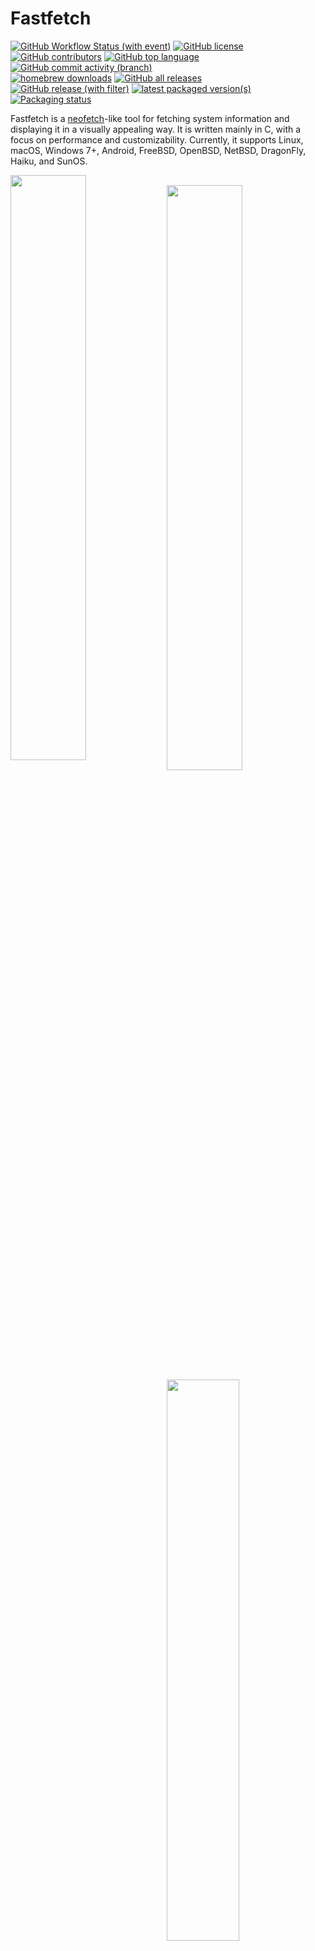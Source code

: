 # Fastfetch

[![GitHub Workflow Status (with event)](https://img.shields.io/github/actions/workflow/status/fastfetch-cli/fastfetch/ci.yml)](https://github.com/fastfetch-cli/fastfetch/actions)
[![GitHub license](https://img.shields.io/github/license/fastfetch-cli/fastfetch)](https://github.com/fastfetch-cli/fastfetch/blob/dev/LICENSE)
[![GitHub contributors](https://img.shields.io/github/contributors/fastfetch-cli/fastfetch)](https://github.com/fastfetch-cli/fastfetch/graphs/contributors)
[![GitHub top language](https://img.shields.io/github/languages/top/fastfetch-cli/fastfetch?logo=c&label=)](https://github.com/fastfetch-cli/fastfetch/blob/dev/CMakeLists.txt#L5)
[![GitHub commit activity (branch)](https://img.shields.io/github/commit-activity/m/fastfetch-cli/fastfetch)](https://github.com/fastfetch-cli/fastfetch/commits)  
[![homebrew downloads](https://img.shields.io/homebrew/installs/dm/fastfetch?logo=homebrew)](https://formulae.brew.sh/formula/fastfetch#default)
[![GitHub all releases](https://img.shields.io/github/downloads/fastfetch-cli/fastfetch/total?logo=github)](https://github.com/fastfetch-cli/fastfetch/releases)  
[![GitHub release (with filter)](https://img.shields.io/github/v/release/fastfetch-cli/fastfetch?logo=github)](https://github.com/fastfetch-cli/fastfetch/releases)
[![latest packaged version(s)](https://repology.org/badge/latest-versions/fastfetch.svg)](https://repology.org/project/fastfetch/versions)
[![Packaging status](https://repology.org/badge/tiny-repos/fastfetch.svg)](https://repology.org/project/fastfetch/versions)

Fastfetch is a [neofetch](https://github.com/dylanaraps/neofetch)-like tool for fetching system information and displaying it in a visually appealing way. It is written mainly in C, with a focus on performance and customizability. Currently, it supports Linux, macOS, Windows 7+, Android, FreeBSD, OpenBSD, NetBSD, DragonFly, Haiku, and SunOS.

<img src="screenshots/example1.png" width="49%" align="left" />
<img src="https://upload.wikimedia.org/wikipedia/commons/2/24/Transparent_Square_Tiles_Texture.png" width="49%" height="16px" align="left" />
<img src="screenshots/example4.png" width="49%" align="left" />
<img src="https://upload.wikimedia.org/wikipedia/commons/2/24/Transparent_Square_Tiles_Texture.png" width="49%" height="16px" align="left" />
<img src="screenshots/example2.png" width="48%" align="top" />
<img src="screenshots/example3.png" width="48%" align="top" />
<img src="screenshots/example5.png" height="15%" align="top" />

According configuration files for examples are located [here](https://github.com/fastfetch-cli/fastfetch/tree/dev/presets/examples).

There are [screenshots on different platforms](https://github.com/fastfetch-cli/fastfetch/wiki).

## Installation

### Linux

Some distributions package outdated versions of fastfetch. Older versions receive no support, so please always try to use the latest version.

<a href="https://repology.org/project/fastfetch/versions">
    <img src="https://repology.org/badge/vertical-allrepos/fastfetch.svg?columns=2" alt="Packaging status" align="right">
</a>

* Ubuntu: [`ppa:zhangsongcui3371/fastfetch`](https://launchpad.net/~zhangsongcui3371/+archive/ubuntu/fastfetch) (for Ubuntu 22.04 or newer)
* Debian: `apt install fastfetch` (for Debian 13 or newer)
* Debian / Ubuntu: Download `fastfetch-linux-<proper architecture>.deb` from [Github release page](https://github.com/fastfetch-cli/fastfetch/releases/latest) and double-click it (for Ubuntu 20.04 or newer and Debian 11 or newer).
* Arch Linux: `pacman -S fastfetch`
* Fedora: `dnf install fastfetch`
* Gentoo: `emerge --ask app-misc/fastfetch`
* Alpine: `apk add --upgrade fastfetch`
* NixOS: `nix-shell -p fastfetch`
* openSUSE: `zypper install fastfetch`
* ALT Linux: `apt-get install fastfetch`
* Exherbo: `cave resolve --execute app-misc/fastfetch`
* Solus: `eopkg install fastfetch`
* Slackware: `sbopkg -i fastfetch`
* Void Linux: `xbps-install fastfetch`
* Venom Linux: `scratch install fastfetch`

You may need `sudo`, `doas`, or `sup` to run these commands.

If fastfetch is not packaged for your distribution or an outdated version is packaged, [linuxbrew](https://brew.sh/) is a good alternative: `brew install fastfetch`

### macOS

* [HomeBrew](https://formulae.brew.sh/formula/fastfetch#default): `brew install fastfetch`
* [MacPorts](https://ports.macports.org/port/fastfetch/): `sudo port install fastfetch`

### Windows

* [scoop](https://scoop.sh/#/apps?q=fastfetch): `scoop install fastfetch`
* [Chocolatey](https://community.chocolatey.org/packages/fastfetch): `choco install fastfetch`
* [winget](https://github.com/microsoft/winget-pkgs/tree/master/manifests/f/Fastfetch-cli/Fastfetch): `winget install fastfetch`
* [MSYS2 MinGW](https://packages.msys2.org/base/mingw-w64-fastfetch): `pacman -S mingw-w64-<subsystem>-<arch>-fastfetch`

You may also download the program directly from [the GitHub releases page](https://github.com/fastfetch-cli/fastfetch/releases/latest) in the form of an archive file.

### FreeBSD

* `pkg install fastfetch`

### NetBSD

* `pkgin in fastfetch`

### Android (Termux)

* `pkg install fastfetch`

### Nightly

<https://nightly.link/fastfetch-cli/fastfetch/workflows/ci/dev?preview>

## Build from source

See the Wiki: https://github.com/fastfetch-cli/fastfetch/wiki/Building

## Usage

* Run with default configuration: `fastfetch`
* Run with [all supported modules](https://github.com/fastfetch-cli/fastfetch/wiki/Support+Status#available-modules) to find what interests you: `fastfetch -c all.jsonc`
* View all data that fastfetch detects: `fastfetch -s <module> --format json`
* Display help messages: `fastfetch --help`
* Generate a config file based on command line arguments: `fastfetch --arg1 --arg2 --gen-config`

## Customization

Fastfetch uses JSONC (JSON with comments) for configuration. [See the Wiki for details](https://github.com/fastfetch-cli/fastfetch/wiki/Configuration). There are some premade config files in the [`presets`](presets) directory, including those used for the screenshots above. You can load them using `-c <filename>`. These files can serve as examples of the configuration syntax.

Logos can also be heavily customized; see the [logo documentation](https://github.com/fastfetch-cli/fastfetch/wiki/Logo-options) for more information.

## FAQ

### Q: Neofetch is good enough. Why do I need fastfetch?

1. Fastfetch is actively maintained.
2. Fastfetch is faster, as the name suggests.
3. Fastfetch has a greater number of features, though by default it only has a few modules enabled; use `fastfetch -c all` to discover what you want.
4. Fastfetch is more configurable. You can find more information in the Wiki: <https://github.com/fastfetch-cli/fastfetch/wiki/Configuration>.
5. Fastfetch is more polished. For example, neofetch prints `555 MiB` in the Memory module and `23 G` in the Disk module, whereas fastfetch prints `555.00 MiB` and `22.97 GiB` respectively.
6. Fastfetch is more accurate. For example, [neofetch never actually supports the Wayland protocol](https://github.com/dylanaraps/neofetch/pull/2395).

### Q: Fastfetch shows my local IP address. Does it leak my privacy?

A local IP address (10.x.x.x, 172.x.x.x, 192.168.x.x) has nothing to do with privacy. It only has meaning if you are on the same network, for example, if you connect to the same Wi-Fi network.

Actually, the `Local IP` module is the most useful module for me personally. I (@CarterLi) have several VMs installed to test fastfetch and often need to SSH into them. With fastfetch running on shell startup, I never need to type `ip addr` manually.

If you really don't like it, you can disable the `Local IP` module in `config.jsonc`.

### Q: Where is the config file? I can't find it.

Fastfetch does not generate a config file automatically. You can use `fastfetch --gen-config` to generate one. The config file will be saved in `~/.config/fastfetch/config.jsonc` by default. See the [Wiki for details](https://github.com/fastfetch-cli/fastfetch/wiki/Configuration).

### Q: The configuration is so complex. Where is the documentation?

Fastfetch uses JSON (with comments) for configuration. I suggest using an IDE with JSON schema support (like VSCode) to edit it.

Alternatively, you can refer to the presets in the [`presets` directory](https://github.com/fastfetch-cli/fastfetch/tree/dev/presets).

The **correct** way to edit the configuration:

This is an example that [changes size prefix from MiB / GiB to MB / GB](https://github.com/fastfetch-cli/fastfetch/discussions/1014). Editor used: [helix](https://github.com/helix-editor/helix)

[![asciicast](https://asciinema.org/a/1uF6sTPGKrHKI1MVaFcikINSQ.svg)](https://asciinema.org/a/1uF6sTPGKrHKI1MVaFcikINSQ)

### Q: I WANT THE DOCUMENTATION!

[Here is the documentation](https://github.com/fastfetch-cli/fastfetch/wiki/Json-Schema). It is generated from the [JSON schema](https://github.com/fastfetch-cli/fastfetch/blob/dev/doc/json_schema.json), but you might not find it very user-friendly.

### Q: How can I customize the module output?

Fastfetch uses `format` to generate output. For example, to make the `GPU` module show only the GPU name (leaving other information undisplayed), you can use:

```jsonc
{
    "modules": [
        {
            "type": "gpu",
            "format": "{name}" // See `fastfetch -h gpu-format` for details
        }
    ]
}
```

...which is equivalent to `fastfetch -s gpu --gpu-format '{name}'`

See `fastfetch -h format` for information on basic usage. For module-specific formatting, see `fastfetch -h <module>-format`

### Q: I have my own ASCII art / image file. How can I show it with fastfetch?

Try `fastfetch -l /path/to/logo`. See the [logo documentation](https://github.com/fastfetch-cli/fastfetch/wiki/Logo-options) for details.

If you just want to display the distro name in [FIGlet text](https://github.com/pwaller/pyfiglet):

```bash
# install pyfiglet and jq first
pyfiglet -s -f small_slant $(fastfetch -s os --format json | jq -r '.[0].result.name') && fastfetch -l none
```

![image](https://github.com/fastfetch-cli/fastfetch/assets/6134068/6466524e-ab8c-484f-848d-eec7ddeb7df2)

### Q: My image logo behaves strangely. How can I fix it?

See the troubleshooting section: <https://github.com/fastfetch-cli/fastfetch/wiki/Logo-options#troubleshooting>

### Q: Fastfetch runs in black and white on shell startup. Why?

This issue usually occurs when using fastfetch with `p10k`. There are known incompatibilities between fastfetch and p10k instant prompt.
The p10k documentation clearly states that you should NOT print anything to stdout after `p10k-instant-prompt` is initialized. You should put `fastfetch` before the initialization of `p10k-instant-prompt` (recommended).

You can always use `fastfetch --pipe false` to force fastfetch to run in colorful mode.

### Q: Why do fastfetch and neofetch show different memory usage results?

See [#1096](https://github.com/fastfetch-cli/fastfetch/issues/1096).

### Q: Fastfetch shows fewer dpkg packages than neofetch. Is it a bug?

Neofetch incorrectly counts `rc` packages (packages that have been removed but still have configuration files remaining). See bug: https://github.com/dylanaraps/neofetch/issues/2278

### Q: I use Debian / Ubuntu / Debian-derived distro. My GPU is detected as `XXXX Device XXXX (VGA compatible)`. Is this a bug?

Try upgrading `pci.ids`: Download <https://pci-ids.ucw.cz/v2.2/pci.ids> and overwrite the file `/usr/share/hwdata/pci.ids`. For AMD GPUs, you should also upgrade `amdgpu.ids`: Download <https://gitlab.freedesktop.org/mesa/drm/-/raw/main/data/amdgpu.ids> and overwrite the file `/usr/share/libdrm/amdgpu.ids`

Alternatively, you may try using `fastfetch --gpu-driver-specific`, which will make fastfetch attempt to ask the driver for the GPU name if supported.

### Q: I get the error `Authorization required, but no authorization protocol specified` when running fastfetch as root

Try `export XAUTHORITY=$HOME/.Xauthority`

### Q: Fastfetch cannot detect my awesome 3rd-party macOS window manager!

Try `fastfetch --wm-detect-plugin`. See also [#984](https://github.com/fastfetch-cli/fastfetch/issues/984)

### Q: How can I change the colors of my ASCII logo?

Try `fastfetch --logo-color-[1-9] <color>`, where `[1-9]` is the index of color placeholders.

For example: `fastfetch --logo-color-1 red --logo-color-2 green`.

In JSONC, you can use:

```jsonc
{
    "logo": {
        "color": {
            "1": "red",
            "2": "green"
        }
    }
}
```

### Q: How do I hide a key?

Set the key to a white space.

```jsonc
{
    "key": " "
}
```

### Q: How can I display images on Windows?

As of April 2025:

#### mintty and Wezterm

mintty (used by Bash on Windows and MSYS2) and Wezterm (nightly build only) support the iTerm image protocol on Windows.

In `config.jsonc`:  
```json
{
  "logo": {
    "type": "iterm",
    "source": "C:/path/to/image.png",
    "width": <num-in-chars>
  }
}
```

#### Windows Terminal

Windows Terminal supports the sixel image protocol only.

* If you installed fastfetch through MSYS2:
    1. Install imagemagick: `pacman -S mingw-w64-<subsystem>-x86_64-imagemagick`
    2. In `config.jsonc`:  
```jsonc
{
  "logo": {
    "type": "sixel", // DO NOT USE "auto"
    "source": "C:/path/to/image.png", // Do NOT use `~` as fastfetch is a native Windows program and doesn't apply cygwin path conversion
    "width": <image-width-in-chars>, // Optional
    "height": <image-height-in-chars> // Optional
  }
}
```
* If you installed fastfetch via scoop or downloaded the binary directly from the GitHub Releases page:
    1. Convert your image manually to sixel format using [any online image conversion service](https://www.google.com/search?q=convert+image+to+sixel)
    2. In `config.jsonc`:  
```jsonc
{
  "logo": {
    "type": "raw", // DO NOT USE "auto"
    "source": "C:/path/to/image.sixel",
    "width": <image-width-in-chars>, // Required
    "height": <image-height-in-chars> // Required
  }
}
```

### Q: I want feature A / B / C. Will fastfetch support it?

Fastfetch is a system information tool. We only accept hardware or system-level software feature requests. For most personal uses, I recommend using the `Command` module to implement custom functionality, which can be used to grab output from a custom shell script:

```jsonc
// This module shows the default editor
{
    "modules": [
        {
            "type": "command",
            "text": "$EDITOR --version | head -1",
            "key": "Editor"
        }
    ]
}
```

Otherwise, please open a feature request in [GitHub Issues](https://github.com/fastfetch-cli/fastfetch/issues).

### Q: I have questions. Where can I get help?

* For usage questions, please start a discussion in [GitHub Discussions](https://github.com/fastfetch-cli/fastfetch/discussions).
* For possible bugs, please open an issue in [GitHub Issues](https://github.com/fastfetch-cli/fastfetch/issues). Be sure to fill out the bug report template carefully to help developers investigate.

## Donate

If you find Fastfetch useful, please consider donating.

* Current maintainer: [@CarterLi](https://paypal.me/zhangsongcui)
* Original author: [@LinusDierheimer](https://github.com/sponsors/LinusDierheimer)

## Star History

Give us a star to show your support!

<a href="https://star-history.com/#fastfetch-cli/fastfetch&Date">
  <picture>
    <source media="(prefers-color-scheme: dark)" srcset="https://api.star-history.com/svg?repos=fastfetch-cli/fastfetch&type=Date&theme=dark" />
    <source media="(prefers-color-scheme: light)" srcset="https://api.star-history.com/svg?repos=fastfetch-cli/fastfetch&type=Date" />
    <img alt="Star History Chart" src="https://api.star-history.com/svg?repos=fastfetch-cli/fastfetch&type=Date" />
  </picture>
</a>
